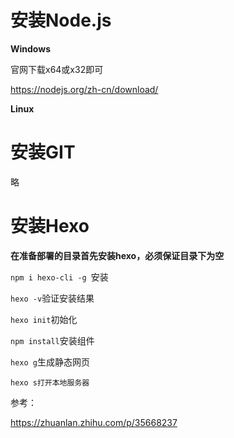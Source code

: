 # 安装Node.js

**Windows**

官网下载x64或x32即可

https://nodejs.org/zh-cn/download/



**Linux**





# 安装GIT

略







# 安装Hexo

**在准备部署的目录首先安装hexo，必须保证目录下为空**

`npm i hexo-cli -g `安装

`hexo -v`验证安装结果

`hexo init`初始化

`npm install`安装组件

`hexo g`生成静态网页

`hexo s打开本地服务器`









































参考：

https://zhuanlan.zhihu.com/p/35668237